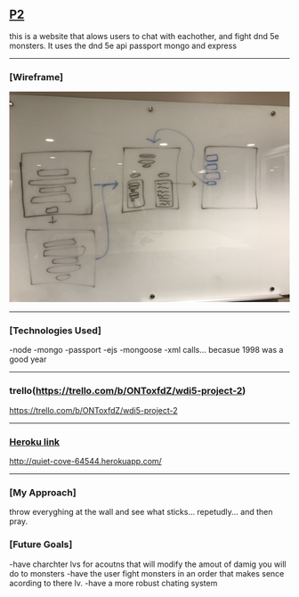 ## [P2](http://quiet-cove-64544.herokuapp.com/) ##

this is a website that alows users to chat with eachother, and fight dnd 5e monsters. It uses the dnd 5e api passport mongo and express

***

### [Wireframe] ###


![Alt text](/assets/IMG_0161.jpeg)

***

### [Technologies Used] ###
-node 
-mongo
-passport
-ejs
-mongoose
-xml calls... becasue 1998 was a good year

***

### trello(https://trello.com/b/ONToxfdZ/wdi5-project-2) ###
https://trello.com/b/ONToxfdZ/wdi5-project-2

***

### [Heroku link](http://quiet-cove-64544.herokuapp.com/)
http://quiet-cove-64544.herokuapp.com/

***

### [My Approach] ###
throw everyghing at the wall and see what sticks... repetudly... and then pray.

### [Future Goals] ###
-have charchter lvs for acoutns that will modify the amout of damig you will do to monsters
-have the user fight monsters in an order that makes sence acording to there lv. 
-have a more robust chating system